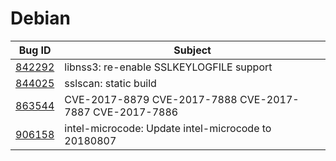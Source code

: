 # Debian

| Bug ID | Subject |
|--------|---------|
|[842292](https://bugs.debian.org/cgi-bin/bugreport.cgi?bug=842292)|libnss3: re-enable SSLKEYLOGFILE support|
|[844025](https://bugs.debian.org/cgi-bin/bugreport.cgi?bug=844025)|sslscan: static build|
|[863544](https://bugs.debian.org/cgi-bin/bugreport.cgi?bug=863544)|CVE-2017-8879 CVE-2017-7888 CVE-2017-7887 CVE-2017-7886|
|[906158](https://bugs.debian.org/cgi-bin/bugreport.cgi?bug=906158)|intel-microcode: Update intel-microcode to 20180807|
